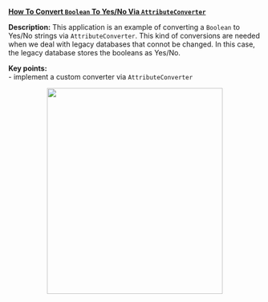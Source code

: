 **[How To Convert `Boolean` To Yes/No Via `AttributeConverter`](https://github.com/AnghelLeonard/Hibernate-SpringBoot/tree/master/HibernateSpringBootMapBooleanToYesNo)**
 
**Description:** This application is an example of converting a `Boolean` to Yes/No strings via `AttributeConverter`. This kind of conversions are needed when we deal with legacy databases that connot be changed. In this case, the legacy database stores the booleans as Yes/No.

**Key points:**\
     - implement a custom converter via `AttributeConverter`
     
<a href="https://leanpub.com/java-persistence-performance-illustrated-guide"><p align="center"><img src="https://github.com/AnghelLeonard/Hibernate-SpringBoot/blob/master/Java%20Persistence%20Performance%20Illustrated%20Guide.jpg" height="410" width="350"/></p></a>
